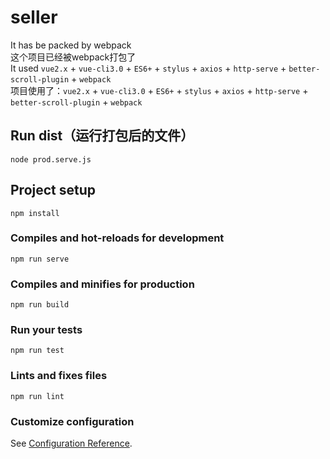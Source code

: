 # seller
It has be packed by webpack<br/>
这个项目已经被webpack打包了<br/>
It used `vue2.x` + `vue-cli3.0` + `ES6+` + `stylus` + `axios` + `http-serve` + `better-scroll-plugin` + `webpack`<br/>
项目使用了：`vue2.x` + `vue-cli3.0` + `ES6+` + `stylus` + `axios` + `http-serve` + `better-scroll-plugin` + `webpack`

## Run dist（运行打包后的文件）
```
node prod.serve.js
```

## Project setup
```
npm install
```

### Compiles and hot-reloads for development
```
npm run serve
```

### Compiles and minifies for production
```
npm run build
```

### Run your tests
```
npm run test
```

### Lints and fixes files
```
npm run lint
```

### Customize configuration
See [Configuration Reference](https://cli.vuejs.org/config/).

